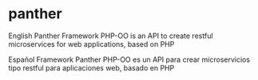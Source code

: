 # panther

English
Panther Framework PHP-OO is an API to create restful microservices for web applications, based on PHP

Español
Framework Panther PHP-OO es un API para crear microservicios tipo restful para aplicaciones web, basado en PHP
